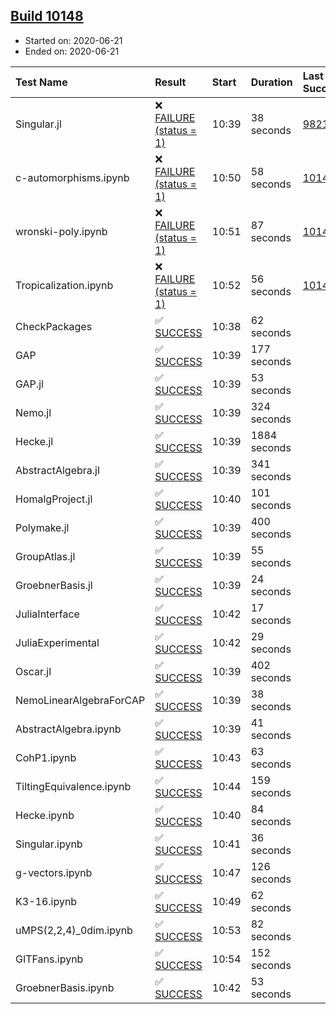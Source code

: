 ## [Build 10148](https://oscarci.mathematik.uni-kl.de/job/oscar/10148/)

* Started on: 2020-06-21
* Ended on: 2020-06-21

| Test Name    | Result | Start | Duration | Last Success | First Failure |
|:-------------|:-------|:------|:---------|:-------------|:--------------|
| Singular.jl | ❌ [FAILURE (status = 1)](https://oscarci.mathematik.uni-kl.de/job/oscar/10148/artifact/logs/build-10148/Singular.jl.log) | 10:39 | 38 seconds | [9821](https://oscarci.mathematik.uni-kl.de/job/oscar/9821/) | [9822](https://oscarci.mathematik.uni-kl.de/job/oscar/9822/) |
| c-automorphisms.ipynb | ❌ [FAILURE (status = 1)](https://oscarci.mathematik.uni-kl.de/job/oscar/10148/artifact/logs/build-10148/c-automorphisms.ipynb.log) | 10:50 | 58 seconds | [10147](https://oscarci.mathematik.uni-kl.de/job/oscar/10147/) | [10148](https://oscarci.mathematik.uni-kl.de/job/oscar/10148/) |
| wronski-poly.ipynb | ❌ [FAILURE (status = 1)](https://oscarci.mathematik.uni-kl.de/job/oscar/10148/artifact/logs/build-10148/wronski-poly.ipynb.log) | 10:51 | 87 seconds | [10146](https://oscarci.mathematik.uni-kl.de/job/oscar/10146/) | [10147](https://oscarci.mathematik.uni-kl.de/job/oscar/10147/) |
| Tropicalization.ipynb | ❌ [FAILURE (status = 1)](https://oscarci.mathematik.uni-kl.de/job/oscar/10148/artifact/logs/build-10148/Tropicalization.ipynb.log) | 10:52 | 56 seconds | [10145](https://oscarci.mathematik.uni-kl.de/job/oscar/10145/) | [10146](https://oscarci.mathematik.uni-kl.de/job/oscar/10146/) |
| CheckPackages | ✅ [SUCCESS](https://oscarci.mathematik.uni-kl.de/job/oscar/10148/artifact/logs/build-10148/CheckPackages.log) | 10:38 | 62 seconds |  |  |
| GAP | ✅ [SUCCESS](https://oscarci.mathematik.uni-kl.de/job/oscar/10148/artifact/logs/build-10148/GAP.log) | 10:39 | 177 seconds |  |  |
| GAP.jl | ✅ [SUCCESS](https://oscarci.mathematik.uni-kl.de/job/oscar/10148/artifact/logs/build-10148/GAP.jl.log) | 10:39 | 53 seconds |  |  |
| Nemo.jl | ✅ [SUCCESS](https://oscarci.mathematik.uni-kl.de/job/oscar/10148/artifact/logs/build-10148/Nemo.jl.log) | 10:39 | 324 seconds |  |  |
| Hecke.jl | ✅ [SUCCESS](https://oscarci.mathematik.uni-kl.de/job/oscar/10148/artifact/logs/build-10148/Hecke.jl.log) | 10:39 | 1884 seconds |  |  |
| AbstractAlgebra.jl | ✅ [SUCCESS](https://oscarci.mathematik.uni-kl.de/job/oscar/10148/artifact/logs/build-10148/AbstractAlgebra.jl.log) | 10:39 | 341 seconds |  |  |
| HomalgProject.jl | ✅ [SUCCESS](https://oscarci.mathematik.uni-kl.de/job/oscar/10148/artifact/logs/build-10148/HomalgProject.jl.log) | 10:40 | 101 seconds |  |  |
| Polymake.jl | ✅ [SUCCESS](https://oscarci.mathematik.uni-kl.de/job/oscar/10148/artifact/logs/build-10148/Polymake.jl.log) | 10:39 | 400 seconds |  |  |
| GroupAtlas.jl | ✅ [SUCCESS](https://oscarci.mathematik.uni-kl.de/job/oscar/10148/artifact/logs/build-10148/GroupAtlas.jl.log) | 10:39 | 55 seconds |  |  |
| GroebnerBasis.jl | ✅ [SUCCESS](https://oscarci.mathematik.uni-kl.de/job/oscar/10148/artifact/logs/build-10148/GroebnerBasis.jl.log) | 10:39 | 24 seconds |  |  |
| JuliaInterface | ✅ [SUCCESS](https://oscarci.mathematik.uni-kl.de/job/oscar/10148/artifact/logs/build-10148/JuliaInterface.log) | 10:42 | 17 seconds |  |  |
| JuliaExperimental | ✅ [SUCCESS](https://oscarci.mathematik.uni-kl.de/job/oscar/10148/artifact/logs/build-10148/JuliaExperimental.log) | 10:42 | 29 seconds |  |  |
| Oscar.jl | ✅ [SUCCESS](https://oscarci.mathematik.uni-kl.de/job/oscar/10148/artifact/logs/build-10148/Oscar.jl.log) | 10:39 | 402 seconds |  |  |
| NemoLinearAlgebraForCAP | ✅ [SUCCESS](https://oscarci.mathematik.uni-kl.de/job/oscar/10148/artifact/logs/build-10148/NemoLinearAlgebraForCAP.log) | 10:39 | 38 seconds |  |  |
| AbstractAlgebra.ipynb | ✅ [SUCCESS](https://oscarci.mathematik.uni-kl.de/job/oscar/10148/artifact/logs/build-10148/AbstractAlgebra.ipynb.log) | 10:39 | 41 seconds |  |  |
| CohP1.ipynb | ✅ [SUCCESS](https://oscarci.mathematik.uni-kl.de/job/oscar/10148/artifact/logs/build-10148/CohP1.ipynb.log) | 10:43 | 63 seconds |  |  |
| TiltingEquivalence.ipynb | ✅ [SUCCESS](https://oscarci.mathematik.uni-kl.de/job/oscar/10148/artifact/logs/build-10148/TiltingEquivalence.ipynb.log) | 10:44 | 159 seconds |  |  |
| Hecke.ipynb | ✅ [SUCCESS](https://oscarci.mathematik.uni-kl.de/job/oscar/10148/artifact/logs/build-10148/Hecke.ipynb.log) | 10:40 | 84 seconds |  |  |
| Singular.ipynb | ✅ [SUCCESS](https://oscarci.mathematik.uni-kl.de/job/oscar/10148/artifact/logs/build-10148/Singular.ipynb.log) | 10:41 | 36 seconds |  |  |
| g-vectors.ipynb | ✅ [SUCCESS](https://oscarci.mathematik.uni-kl.de/job/oscar/10148/artifact/logs/build-10148/g-vectors.ipynb.log) | 10:47 | 126 seconds |  |  |
| K3-16.ipynb | ✅ [SUCCESS](https://oscarci.mathematik.uni-kl.de/job/oscar/10148/artifact/logs/build-10148/K3-16.ipynb.log) | 10:49 | 62 seconds |  |  |
| uMPS(2,2,4)_0dim.ipynb | ✅ [SUCCESS](https://oscarci.mathematik.uni-kl.de/job/oscar/10148/artifact/logs/build-10148/uMPS-2-2-4-_0dim.ipynb.log) | 10:53 | 82 seconds |  |  |
| GITFans.ipynb | ✅ [SUCCESS](https://oscarci.mathematik.uni-kl.de/job/oscar/10148/artifact/logs/build-10148/GITFans.ipynb.log) | 10:54 | 152 seconds |  |  |
| GroebnerBasis.ipynb | ✅ [SUCCESS](https://oscarci.mathematik.uni-kl.de/job/oscar/10148/artifact/logs/build-10148/GroebnerBasis.ipynb.log) | 10:42 | 53 seconds |  |  |
